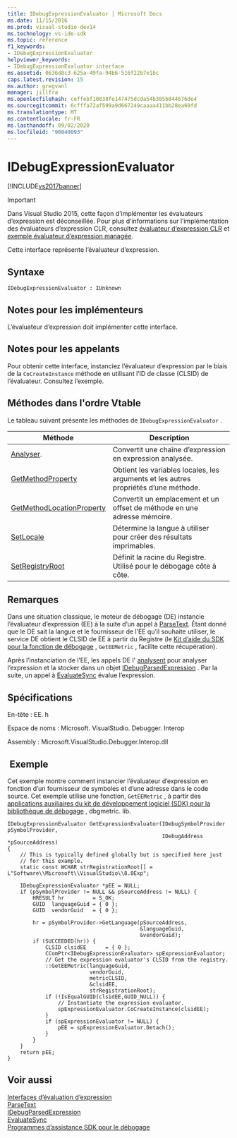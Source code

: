 ```yaml
---
title: IDebugExpressionEvaluator | Microsoft Docs
ms.date: 11/15/2016
ms.prod: visual-studio-dev14
ms.technology: vs-ide-sdk
ms.topic: reference
f1_keywords:
- IDebugExpressionEvaluator
helpviewer_keywords:
- IDebugExpressionEvaluator interface
ms.assetid: 0636d8c3-625a-49fa-94b6-516f22b7e1bc
caps.latest.revision: 15
ms.author: gregvanl
manager: jillfra
ms.openlocfilehash: ceffebf10838fe147475dcda54b385b844676de4
ms.sourcegitcommit: 6cfffa72af599a9d667249caaaa411bb28ea69fd
ms.translationtype: MT
ms.contentlocale: fr-FR
ms.lasthandoff: 09/02/2020
ms.locfileid: "90840093"
---
```

# <a name="idebugexpressionevaluator"></a>IDebugExpressionEvaluator
[!INCLUDE[vs2017banner](../../../includes/vs2017banner.md)]

> [!IMPORTANT]
> Dans Visual Studio 2015, cette façon d’implémenter les évaluateurs d’expression est déconseillée. Pour plus d’informations sur l’implémentation des évaluateurs d’expression CLR, consultez [évaluateur d’expression CLR](https://github.com/Microsoft/ConcordExtensibilitySamples/wiki/CLR-Expression-Evaluators) et [exemple évaluateur d’expression managée](https://github.com/Microsoft/ConcordExtensibilitySamples/wiki/Managed-Expression-Evaluator-Sample).  
  
 Cette interface représente l’évaluateur d’expression.  
  
## <a name="syntax"></a>Syntaxe  
  
```  
IDebugExpressionEvaluator : IUnknown  
```  
  
## <a name="notes-for-implementers"></a>Notes pour les implémenteurs  
 L’évaluateur d’expression doit implémenter cette interface.  
  
## <a name="notes-for-callers"></a>Notes pour les appelants  
 Pour obtenir cette interface, instanciez l’évaluateur d’expression par le biais de la `CoCreateInstance` méthode en utilisant l’ID de classe (CLSID) de l’évaluateur. Consultez l’exemple.  
  
## <a name="methods-in-vtable-order"></a>Méthodes dans l'ordre Vtable  
 Le tableau suivant présente les méthodes de `IDebugExpressionEvaluator` .  
  
|Méthode|Description|  
|------------|-----------------|  
|[Analyser](../../../extensibility/debugger/reference/idebugexpressionevaluator-parse.md).|Convertit une chaîne d’expression en expression analysée.|  
|[GetMethodProperty](../../../extensibility/debugger/reference/idebugexpressionevaluator-getmethodproperty.md)|Obtient les variables locales, les arguments et les autres propriétés d’une méthode.|  
|[GetMethodLocationProperty](../../../extensibility/debugger/reference/idebugexpressionevaluator-getmethodlocationproperty.md)|Convertit un emplacement et un offset de méthode en une adresse mémoire.|  
|[SetLocale](../../../extensibility/debugger/reference/idebugexpressionevaluator-setlocale.md)|Détermine la langue à utiliser pour créer des résultats imprimables.|  
|[SetRegistryRoot](../../../extensibility/debugger/reference/idebugexpressionevaluator-setregistryroot.md)|Définit la racine du Registre. Utilisé pour le débogage côte à côte.|  
  
## <a name="remarks"></a>Remarques  
 Dans une situation classique, le moteur de débogage (DE) instancie l’évaluateur d’expression (EE) à la suite d’un appel à [ParseText](../../../extensibility/debugger/reference/idebugexpressioncontext2-parsetext.md). Étant donné que le DE sait la langue et le fournisseur de l’EE qu’il souhaite utiliser, le service DE obtient le CLSID de EE à partir du Registre (le [Kit d’aide du SDK pour la fonction de débogage](../../../extensibility/debugger/reference/sdk-helpers-for-debugging.md) , `GetEEMetric` , facilite cette récupération).  
  
 Après l’instanciation de l’EE, les appels DE l' [analysent](../../../extensibility/debugger/reference/idebugexpressionevaluator-parse.md) pour analyser l’expression et la stocker dans un objet [IDebugParsedExpression](../../../extensibility/debugger/reference/idebugparsedexpression.md) . Par la suite, un appel à [EvaluateSync](../../../extensibility/debugger/reference/idebugparsedexpression-evaluatesync.md) évalue l’expression.  
  
## <a name="requirements"></a>Spécifications  
 En-tête : EE. h  
  
 Espace de noms : Microsoft. VisualStudio. Debugger. Interop  
  
 Assembly : Microsoft.VisualStudio.Debugger.Interop.dll  
  
## <a name="example"></a> Exemple  
 Cet exemple montre comment instancier l’évaluateur d’expression en fonction d’un fournisseur de symboles et d’une adresse dans le code source. Cet exemple utilise une fonction, `GetEEMetric` , à partir des [applications auxiliaires du kit de développement logiciel (SDK) pour la bibliothèque de débogage](../../../extensibility/debugger/reference/sdk-helpers-for-debugging.md) , dbgmetric. lib.  
  
```cpp#  
IDebugExpressionEvaluator GetExpressionEvaluator(IDebugSymbolProvider pSymbolProvider,  
                                                 IDebugAddress *pSourceAddress)  
{  
    // This is typically defined globally but is specified here just  
    // for this example.  
    static const WCHAR strRegistrationRoot[] = L"Software\\Microsoft\\VisualStudio\\8.0Exp";  
  
    IDebugExpressionEvaluator *pEE = NULL;  
    if (pSymbolProvider != NULL && pSourceAddress != NULL) {  
        HRESULT hr         = S_OK;  
        GUID  languageGuid = { 0 };  
        GUID  vendorGuid   = { 0 };  
  
        hr = pSymbolProvider->GetLanguage(pSourceAddress,  
                                          &languageGuid,  
                                          &vendorGuid);  
        if (SUCCEEDED(hr)) {  
            CLSID clsidEE      = { 0 };  
            CComPtr<IDebugExpressionEvaluator> spExpressionEvaluator;  
            // Get the expression evaluator's CLSID from the registry.  
            ::GetEEMetric(languageGuid,  
                          vendorGuid,  
                          metricCLSID,  
                          &clsidEE,  
                          strRegistrationRoot);  
            if (!IsEqualGUID(clsidEE,GUID_NULL)) {  
                // Instantiate the expression evaluator.  
                spExpressionEvaluator.CoCreateInstance(clsidEE);  
            }  
            if (spExpressionEvaluator != NULL) {  
                pEE = spExpressionEvaluator.Detach();  
            }  
        }  
    }  
    return pEE;  
}  
```  
  
## <a name="see-also"></a>Voir aussi  
 [Interfaces d’évaluation d’expression](../../../extensibility/debugger/reference/expression-evaluation-interfaces.md)   
 [ParseText](../../../extensibility/debugger/reference/idebugexpressioncontext2-parsetext.md)   
 [IDebugParsedExpression](../../../extensibility/debugger/reference/idebugparsedexpression.md)   
 [EvaluateSync](../../../extensibility/debugger/reference/idebugparsedexpression-evaluatesync.md)   
 [Programmes d’assistance SDK pour le débogage](../../../extensibility/debugger/reference/sdk-helpers-for-debugging.md)
